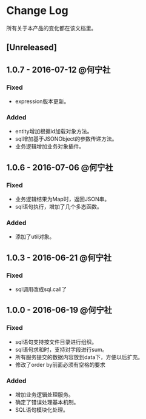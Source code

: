 # Change Log
所有关于本产品的变化都在该文档里。

## [Unreleased]

## 1.0.7 - 2016-07-12 @何宁社
### Fixed
- expression版本更新。

### Added
- entity增加根据id加载对象方法。
- sql增加基于JSONObject的参数传递方法。
- 业务逻辑增加业务对象插件。

## 1.0.6 - 2016-07-06 @何宁社
### Fixed
- 业务逻辑结果为Map时，返回JSON串。
- sql语句执行，增加了几个多态函数。

### Added
- 添加了util对象。

## 1.0.3 - 2016-06-21 @何宁社
### Fixed
- sql调用改成sql.call了

## 1.0.0 - 2016-06-19 @何宁社

### Fixed
- sql语句支持按文件目录进行组织。
- sql语句求和时，支持对字段进行sum。
- 所有服务提交的数据内容放到data下，方便以后扩充。
- 修改了order by前面必须有空格的要求

### Added
- 增加业务逻辑处理服务。
- 确定了错误处理基本机制。
- SQL语句模块化处理。
